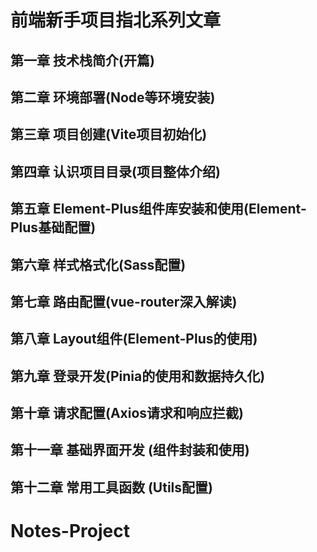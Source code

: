 # 前端新手项目指北系列文章

## 第一章 技术栈简介(开篇)

## 第二章 环境部署(Node等环境安装)

## 第三章 项目创建(Vite项目初始化)

## 第四章 认识项目目录(项目整体介绍)

## 第五章 Element-Plus组件库安装和使用(Element-Plus基础配置)

## 第六章 样式格式化(Sass配置)

## 第七章 路由配置(vue-router深入解读)

## 第八章 Layout组件(Element-Plus的使用)

## 第九章 登录开发(Pinia的使用和数据持久化)

## 第十章 请求配置(Axios请求和响应拦截)

## 第十一章 基础界面开发 (组件封装和使用)

## 第十二章 常用工具函数 (Utils配置)
# Notes-Project
